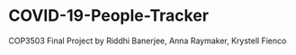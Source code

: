 # COVID-19-People-Tracker

COP3503 Final Project by Riddhi Banerjee, Anna Raymaker, Krystell Fienco
